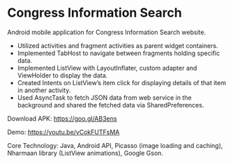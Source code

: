 # Congress Information Search
Android mobile application for Congress Information Search website.

- Utilized activities and fragment activities as parent widget containers.<br/>
- Implemented TabHost to navigate between fragments holding specific data.<br/>
- Implemented ListView with LayoutInflater, custom adapter and ViewHolder to display the data.<br/>
- Created Intents on ListView’s item click for displaying details of that item in another activity.<br/>
- Used AsyncTask to fetch JSON data from web service in the background and shared the fetched data via SharedPreferences.

Download APK: https://goo.gl/AB3ens

Demo: https://youtu.be/vCokFUTFsMA 

Core Technology: Java, Android API, Picasso (image loading and caching), Nharmaan library (ListView animations), Google Gson.
